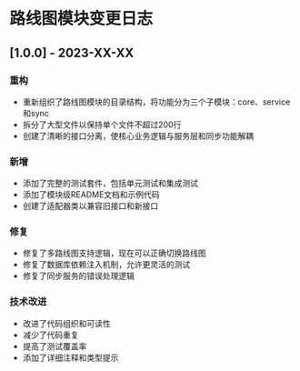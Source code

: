 # 路线图模块变更日志

## [1.0.0] - 2023-XX-XX

### 重构

- 重新组织了路线图模块的目录结构，将功能分为三个子模块：core、service和sync
- 拆分了大型文件以保持单个文件不超过200行
- 创建了清晰的接口分离，使核心业务逻辑与服务层和同步功能解耦

### 新增

- 添加了完整的测试套件，包括单元测试和集成测试
- 添加了模块级README文档和示例代码
- 创建了适配器类以兼容旧接口和新接口

### 修复

- 修复了多路线图支持逻辑，现在可以正确切换路线图
- 修复了数据库依赖注入机制，允许更灵活的测试
- 修复了同步服务的错误处理逻辑

### 技术改进

- 改进了代码组织和可读性
- 减少了代码重复
- 提高了测试覆盖率
- 添加了详细注释和类型提示
